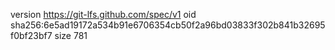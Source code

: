 version https://git-lfs.github.com/spec/v1
oid sha256:6e5ad19172a534b91e6706354cb50f2a96bd03833f302b841b32695f0bf23bf7
size 781
